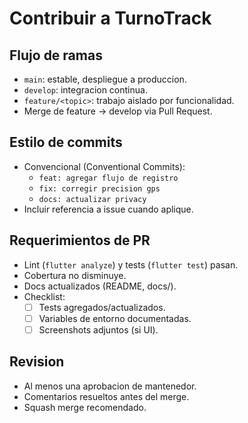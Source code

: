 # Contribuir a TurnoTrack

## Flujo de ramas
- `main`: estable, despliegue a produccion.
- `develop`: integracion continua.
- `feature/<topic>`: trabajo aislado por funcionalidad.
- Merge de feature → develop via Pull Request.

## Estilo de commits
- Convencional (Conventional Commits):
  - `feat: agregar flujo de registro`
  - `fix: corregir precision gps`
  - `docs: actualizar privacy`
- Incluir referencia a issue cuando aplique.

## Requerimientos de PR
- Lint (`flutter analyze`) y tests (`flutter test`) pasan.
- Cobertura no disminuye.
- Docs actualizados (README, docs/).
- Checklist:
  - [ ] Tests agregados/actualizados.
  - [ ] Variables de entorno documentadas.
  - [ ] Screenshots adjuntos (si UI).

## Revision
- Al menos una aprobacion de mantenedor.
- Comentarios resueltos antes del merge.
- Squash merge recomendado.
